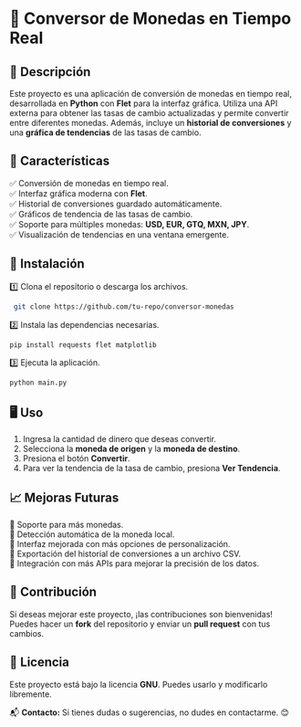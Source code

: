 # 📌 Conversor de Monedas en Tiempo Real

## 📜 Descripción
Este proyecto es una aplicación de conversión de monedas en tiempo real, desarrollada en **Python** con **Flet** para la interfaz gráfica. Utiliza una API externa para obtener las tasas de cambio actualizadas y permite convertir entre diferentes monedas. Además, incluye un **historial de conversiones** y una **gráfica de tendencias** de las tasas de cambio.

## 🚀 Características
✅ Conversión de monedas en tiempo real.  
✅ Interfaz gráfica moderna con **Flet**.  
✅ Historial de conversiones guardado automáticamente.  
✅ Gráficos de tendencia de las tasas de cambio.  
✅ Soporte para múltiples monedas: **USD, EUR, GTQ, MXN, JPY**.  
✅ Visualización de tendencias en una ventana emergente.  

## 🔧 Instalación
1️⃣ Clona el repositorio o descarga los archivos.  
```bash
 git clone https://github.com/tu-repo/conversor-monedas
```
2️⃣ Instala las dependencias necesarias.  
```bash
pip install requests flet matplotlib
```
3️⃣ Ejecuta la aplicación.  
```bash
python main.py
```

## 🖥️ Uso
1. Ingresa la cantidad de dinero que deseas convertir.
2. Selecciona la **moneda de origen** y la **moneda de destino**.
3. Presiona el botón **Convertir**.
4. Para ver la tendencia de la tasa de cambio, presiona **Ver Tendencia**.

## 📈 Mejoras Futuras
🔹 Soporte para más monedas.  
🔹 Detección automática de la moneda local.  
🔹 Interfaz mejorada con más opciones de personalización.  
🔹 Exportación del historial de conversiones a un archivo CSV.  
🔹 Integración con más APIs para mejorar la precisión de los datos.  

## 🤝 Contribución
Si deseas mejorar este proyecto, ¡las contribuciones son bienvenidas! Puedes hacer un **fork** del repositorio y enviar un **pull request** con tus cambios.

## 📄 Licencia
Este proyecto está bajo la licencia **GNU**. Puedes usarlo y modificarlo libremente.

📬 **Contacto:** Si tienes dudas o sugerencias, no dudes en contactarme. 😊
